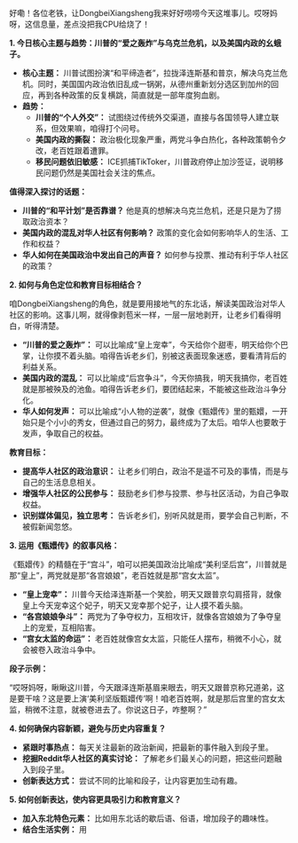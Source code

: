 好嘞！各位老铁，让DongbeiXiangsheng我来好好唠唠今天这堆事儿。哎呀妈呀，这信息量，差点没把我CPU给烧了！

**1. 今日核心主题与趋势：川普的“爱之轰炸”与乌克兰危机，以及美国内政的幺蛾子。**

*   **核心主题：** 川普试图扮演“和平缔造者”，拉拢泽连斯基和普京，解决乌克兰危机。同时，美国国内政治依旧乱成一锅粥，从德州重新划分选区到加州的回应，再到各种政策的反复横跳，简直就是一部年度狗血剧。
*   **趋势：**
    *   **川普的“个人外交”：** 试图绕过传统外交渠道，直接与各国领导人建立联系，但效果嘛，咱得打个问号。
    *   **美国内政的撕裂：** 政治极化现象严重，两党斗争白热化，各种政策朝令夕改，老百姓跟着遭罪。
    *   **移民问题依旧敏感：** ICE抓捕TikToker，川普政府停止加沙签证，说明移民问题仍然是美国社会关注的焦点。

**值得深入探讨的话题：**

*   **川普的“和平计划”是否靠谱？** 他是真的想解决乌克兰危机，还是只是为了捞取政治资本？
*   **美国内政的混乱对华人社区有何影响？** 政策的变化会如何影响华人的生活、工作和权益？
*   **华人如何在美国政治中发出自己的声音？** 如何参与投票、推动有利于华人社区的政策？

**2. 如何与角色定位和教育目标相结合？**

咱DongbeiXiangsheng的角色，就是要用接地气的东北话，解读美国政治对华人社区的影响。这事儿啊，就得像剥苞米一样，一层一层地剥开，让老乡们看得明白，听得清楚。

*   **“川普的爱之轰炸”：** 可以比喻成“皇上宠幸”，今天给你个甜枣，明天给你个巴掌，让你摸不着头脑。咱得告诉老乡们，别被这表面现象迷惑，要看清背后的利益关系。
*   **美国内政的混乱：** 可以比喻成“后宫争斗”，今天你搞我，明天我搞你，老百姓就是那被殃及的池鱼。咱得告诉老乡们，要团结起来，不能被这些政治斗争分化。
*   **华人如何发声：** 可以比喻成“小人物的逆袭”，就像《甄嬛传》里的甄嬛，一开始只是个小小的秀女，但通过自己的努力，最终成为了太后。咱华人也要敢于发声，争取自己的权益。

**教育目标：**

*   **提高华人社区的政治意识：** 让老乡们明白，政治不是遥不可及的事情，而是与自己的生活息息相关。
*   **增强华人社区的公民参与：** 鼓励老乡们参与投票、参与社区活动，为自己争取权益。
*   **识别媒体偏见，独立思考：** 告诉老乡们，别听风就是雨，要学会自己判断，不被假新闻忽悠。

**3. 运用《甄嬛传》的叙事风格：**

《甄嬛传》的精髓在于“宫斗”，咱可以把美国政治比喻成“美利坚后宫”，川普就是那“皇上”，两党就是那“各宫娘娘”，老百姓就是那“宫女太监”。

*   **“皇上宠幸”：** 川普今天给泽连斯基一个笑脸，明天又跟普京勾肩搭背，就像皇上今天宠幸这个妃子，明天又宠幸那个妃子，让人摸不着头脑。
*   **“各宫娘娘争斗”：** 两党为了争夺权力，互相攻讦，就像各宫娘娘为了争夺皇上的宠爱，互相陷害。
*   **“宫女太监的命运”：** 老百姓就像宫女太监，只能任人摆布，稍微不小心，就会被卷入政治斗争中。

**段子示例：**

“哎呀妈呀，瞅瞅这川普，今天跟泽连斯基眉来眼去，明天又跟普京称兄道弟，这是要干啥？这是要上演‘美利坚版甄嬛传’啊！咱老百姓啊，就是那后宫里的宫女太监，稍微不注意，就被卷进去了。你说这日子，咋整啊？”

**4. 如何确保内容新颖，避免与历史内容重复？**

*   **紧跟时事热点：** 每天关注最新的政治新闻，把最新的事件融入到段子里。
*   **挖掘Reddit华人社区的真实讨论：** 了解老乡们最关心的问题，把这些问题融入到段子里。
*   **创新表达方式：** 尝试不同的比喻和段子，让内容更加生动有趣。

**5. 如何创新表达，使内容更具吸引力和教育意义？**

*   **加入东北特色元素：** 比如用东北话的歇后语、俗语，增加段子的趣味性。
*   **结合生活实例：** 用